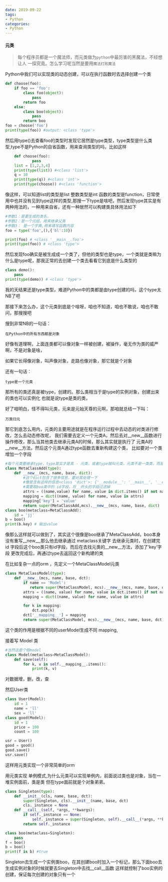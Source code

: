 ```yaml
---
date: 2019-09-22
tags:
- Python
categories:
- Python
---
```

#### 元类
>每个程序员都是一个魔法师，而元类做为`python`中最厉害的黑魔法，不经想让人
一探究竟。怎么学习呢当然是要用`魔法打败魔法`

Python中我们可以实现类的动态创建，可以在执行函数时去选择创建一个类

```python
def choose(foo):
    if foo == 'foo':
        class foo(object):
            pass
        return foo
    else:
        class boo(object):
            pass
        return boo
foo = choose('foo')
print(type(foo)) #output: <class 'type'>
```

然后用type()去查看foo的类型时发现它居然是type类型，type类型是什么类型,type不是Python的自省函数，用来查询类型的吗，比如这样

```python
    def choose(foo):
            pass
    list = [1,2,3,4]
    print(type(list)) #<class 'list'>
    q = 10
    print(type(q)) #<class 'int'>
    print(type(choose)) #<class 'function'>
```

像这样，可以知道list的类型是list 整数类型是int 函数的类型是function，日常使用中也并没有见到type这样的类型,那搜一下type是啥吧，然后发现type其实是有两种用法的，一种用来自省，还有一种居然可以构建类具体用法如下

```python
#参数1：是要生成的类名，
#参数2：是一个元组，用来继承父类
#参数3： 是一个字典,用来填写函数内容
foo = type('foo',(),{'bl':10})

print(foo) # <class '__main__.foo'>
print(type(foo)) # <class 'type'>
```

然后发现foo确实是被生成成一个类了，但他的类型也是type，一个类就是类嘛为什么是type呢，那我正常的去创建一个类去看看它到底是什么类型的

```python
class demo():
    pass
print(type(demo)) # <class 'type'>
```

我的天结果还是type类型，难道Python中的类都是由type创建的吗，这个type太NB了吧

那接下来怎么办，这个元类到底是个啥呀，咱也不知道，咱也不敢说，咱也不敢问，那搜搜吧

搜到非常NB的一句话：

    在Python中的所有东西都是对象

好像有道理啊，上面连类都可以像对象一样被创建，被操作，毫无作为类的威严啊，不是对象是啥，

如果它长得像对象，叫声像对象，走路也像对象，那它就是个对象

还有一句话：

    type是一个元类

那所有的类还真是被type，创建的。那么类相当于是type的实例对象，创建出来的类也可以实例化
也就是说type是类的类，

好了咱明白，怪不得叫元类，元来是元始天尊的元啊，那咱就总结一下叫：

    万类归元

那它到底怎么用内，元类的主要用途就是在程序运行过程中去动态的对类进行修改，怎么去动态修改呢，
我们需要去定义一个元类A，然后去对__new__函数进行操作修改，那么当其他类去继承元类A的时候，那么其实就是执行了
元类A的__new__方法，然后这个元类A通过type函数去重新构建这个类，
比如要对一个类增加一个字段

```python
#每个元类要继承type，type其实才是真 - 元类，或者type就叫元类，元类不是一类类，而是一个类,元类就是type（个人理解）
class MetaClassAdd(type):
    def __new__(mcs, name, base, dict):
        #这个dict包含了很多信息，要对其处理一下  
        #像是含有这样的信息<class 'dict'>: {'__module__': '__main__', '__qualname__': 'boo', 'id': 'jj'}
        #需要取boo类中的 id字段，将__开头的字段过滤掉                                
        attrs = ((name,value) for name, value in dict.items() if not name.startswith('__')
        mapping = dict((name, value) for name, value in attrs)
        mapping['key'] = 'value'
        return super(MetaClassAdd,mcs).__new__(mcs, name, base, dict)
class boo(metaclass=MetaClassAdd):
    id = 'jj'
b = boo()
print(b.key) # 输出value
```

像那么这样就可以做到了，其实这个很像是boo继承了MetaClassAdd，boo本身没有重写__new__,那么他去继承通过 metaclass关键字
去继承元类时，在创建完 id 字段后这个boo类只有id字段，而后在去找元类的__new__方法，添加了‘key’字段
更改完成后，再通过type去返回这个新构建的类



在比如复杂一点的orm ，先定义一个MetaClassModel元类

```python
class MetaClassModel(type):
    def __new__(mcs, name, base, dct):
        if name == 'Model':
           return super(MetaClassModel, mcs).__new__(mcs, name, base, dct)
        attrs = ((name, value) for name, value in dct.items() if not name.startswith('__'))
        mapping = dict((name, value) for name, value in attrs)

        for k in mapping:
            dct.pop(k)
        dct['__mapping__'] = mapping
        return super(MetaClassModel, mcs).__new__(mcs, name, base, dct)
```

这个类的作用是根据不同的userModel生成不同 mapping,

接着写 Model 类

```python
#当然这是个假model
class Model(metaclass=MetaClassModel):
    def save(self):
        for k, v in self.__mapping__.items():
            print(k, v)
```

对数据增，删，改，查

然后User类

```python
class User(Model):
    id = 1
    name = 'll'
    sex = 'll'
class good(Model):
    id = 1
    price = 100
    count = 100

usr = User()
good = good()
good.save()
usr.save()
```
这样用元类实现一个非常简单的orm

 用元类实现 单例模式,为什么元类可以实现单例内，前面说过类也是对象，当在一堆实例面前，类是类
但在type面前就是个对象弟弟。


```python
class Singleton(type):
    def __init__(cls, name, base, dct):
        super(Singleton, cls).__init__(name, base, dct)
        cls._instance = None
    def __call__(self, *args, **kwargs):
        if self._instance == None:
            self._instance = super(Singleton, self).__call__(*args, **kwargs)
        return self._instance

class boo(metaclass=Singleton):
    pass
f = boo()
b = boo()
print(f is b) #true
```
Singleton去生成一个实例类boo，在其创建boo时加入一个标记，那么下面boo去生成实例对象的时候就要去Singleton中去找__call__函数
这样就控制了boo实例的创建，保证每次创建的对象只有一个

